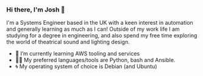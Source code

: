 ### Hi there, I'm Josh 👋

I'm a Systems Engineer based in the UK with a keen interest in automation and generally learning as much as I can! Outside of my work life I am studying for a degree in engineering, and also spend my free time exploring the world of theatrical sound and lighting design.

- 🌱 I’m currently learning AWS tooling and services
- 👨‍💻 My preferred languages/tools are Python, bash and Ansible.
- 🌀 My operating system of choice is Debian (and Ubuntu)
